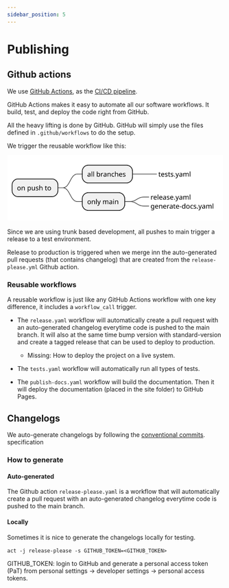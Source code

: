 ```yaml
---
sidebar_position: 5
---
```


# Publishing

## Github actions

We use [GitHub Actions](https://docs.github.com/en/actions), as the [CI/CD pipeline](https://github.com/equinor/boilerplate-react-fastapi/actions).

GitHub Actions makes it easy to automate all our software workflows. It build, test, and deploy the code right from GitHub.

All the heavy lifting is done by GitHub. GitHub will simply use the files defined in `.github/workflows` to do the setup.

We trigger the reusable workflow like this:

![Github Actions](/img/github-actions.svg)


Since we are using trunk based development, all pushes to main trigger a release to a test environment.

Release to production is triggered when we merge inn the auto-generated pull requests (that contains changelog) that are created from the `release-please.yml` Github action. 

### Reusable workflows

A reusable workflow is just like any GitHub Actions workflow with one key difference, it includes a `workflow_call` trigger.

* The `release.yaml` workflow will automatically create a pull request with an auto-generated changelog everytime code is pushed to the main branch. It will also at the same time bump version with standard-version and create a tagged release that can be used to deploy to production.
  * Missing: How to deploy the project on a live system.

* The `tests.yaml` workflow will automatically run all types of tests.

* The `publish-docs.yaml` workflow will build the documentation. Then it will deploy the documentation (placed in the site folder) to GitHub Pages.
## Changelogs

We auto-generate changelogs by following the [conventional commits](https://www.conventionalcommits.org/en/v1.0.0/). specification

### How to generate

#### Auto-generated

 The Github action `release-please.yaml` is a workflow that will automatically create a pull request with an auto-generated changelog everytime code is pushed to the main branch.

#### Locally

Sometimes it is nice to generate the changelogs locally for testing.

```shell
act -j release-please -s GITHUB_TOKEN=<GITHUB_TOKEN>
````

GITHUB_TOKEN: login to GitHub and generate a personal access token (PaT) from personal settings -> developer settings -> personal access tokens.
